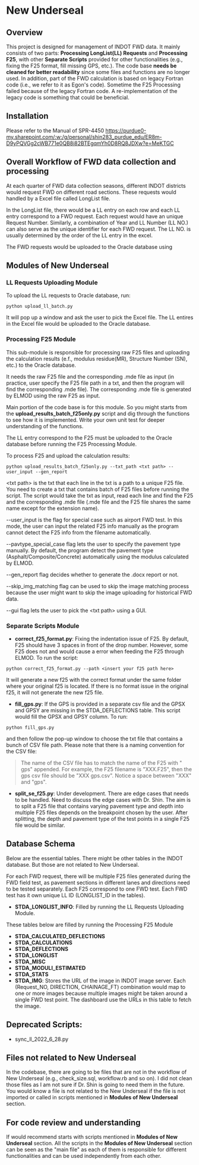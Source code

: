 # New Underseal

## Overview
This project is designed for management of INDOT FWD data. It mainly consists of two parts: **Processing LongList(LL) Requests** and **Processing F25**, with other **Separate Scripts** provided for other functionalities (e.g., fixing the F25 format, fill missing GPS, etc.). The code base **needs be cleaned for better readability** since some files and functions are no longer used. In addition, part of the FWD calculation is based on legacy Fortran code (i.e., we refer to it as Egon's code). Sometime the F25 Processing failed because of the legacy Fortran code. A re-implementation of the legacy code is something that could be beneficial.

## Installation
Please refer to the Manual of SPR-4450
https://purdue0-my.sharepoint.com/:w:/g/personal/shin283_purdue_edu/ER8m-D9yPQVGg2cWB771e0QB8i82BTEgqmYh0D8RQ8JDXw?e=MeKTGC

## Overall Workflow of FWD data collection and processing
At each quarter of FWD data collection seasons, different INDOT districts would request FWD on different road sections. These requests would handled by a Excel file called LongList file. 

In the LongList file, there would be a LL entry on each row and each LL entry correspond to a FWD request. Each request would have an unique Request Number. Similarly, a combination of Year and LL Number (LL NO.) can also serve as the unique identifier for each FWD request. The LL NO. is usually determined by the order of the LL entry in the excel.

The FWD requests would be uploaded to the Oracle database using  

## Modules of New Underseal

### LL Requests Uploading Module
To upload the LL requests to Oracle database, run:

```
python upload_ll_batch.py
```
It will pop up a window and ask the user to pick the Excel file. The LL entires in the Excel file would be uploaded to the Oracle database. 


### Processing F25 Module
This sub-module is responsible for processing raw F25 files and uploading the calculation results (e.f., modulus residue(MR), Structure Number (SN), etc.) to the Oracle database. 

It needs the raw F25 file and the corresponding .mde file as input (in practice, user specify the F25 file path in a txt, and then the program will find the corresponding .mde file). The corresponding .mde file is generated by ELMOD using the raw F25 as input.

Main portion of the code base is for this module. So you might starts from the **upload_results_batch_f25only.py** script and dig through the functions to see how it is implemented. Write your own unit test for deeper understanding of the functions.

The LL entry correspond to the F25 must be uploaded to the Oracle database before running the F25 Processing Module.

To process F25 and upload the calculation results:
```
python upload_results_batch_f25only.py --txt_path <txt path> --user_input --gen_report 
```
\<txt path\> is the txt that each line in the txt is a path to a unique F25 file. You need to create a txt that contains batch of F25 files before running the script. The script would take the txt as input, read each line and find the F25 and the corresponding .mde file (.mde file and the F25 file shares the same name except for the extension name).

--user_input is the flag for special case such as airport FWD test. In this mode, the user can input the related F25 info manually as the program cannot detect the F25 info from the filename automatically.

--pavtype_special_case flag lets the user to specify the pavement type manually. By default, the program detect the pavement type (Asphalt/Composite/Concrete) automatically using the modulus calculated by ELMOD.

--gen_report flag decides whether to generate the .docx report or not. 

--skip_img_matching flag can be used to skip the image matching process because the user might want to skip the image uploading for historical FWD data.

--gui flag lets the user to pick the \<txt path\> using a GUI.


### Separate Scripts Module
- **correct_f25_format.py**: Fixing the indentation issue of F25. By default, F25 should have 3 spaces in front of the drop number. However, some F25 does not and would cause a error when feeding the F25 through ELMOD. To run the script:
```
python correct_f25_format.py --path <insert your f25 path here>
``` 
​It will generate a new f25 with the correct format under the same folder where your original f25 is located. If there is no format issue in the original f25, it will not generate the new f25 file.

- **fill_gps.py**: If the GPS is provided in a separate csv file and the GPSX and GPSY are missing in the STDA_DEFLECTIONS table. This script would fill the GPSX and GPSY column. To run:
```
python fill_gps.py
```
and then follow the pop-up window to choose the txt file that contains a bunch of CSV file path. Please note that there is a naming convention for the CSV file:

>The name of the CSV file has to match the name of the F25 with " gps" appended. For example, the F25 filename is "XXX.F25", then the gps csv file should be "XXX gps.csv". Notice a space between "XXX" and "gps".


- **split_se_f25.py**: Under development. There are edge cases that needs to be handled. Need to discuss the edge cases with Dr. Shin. The aim is to split a F25 file that contains varying pavement type and depth into multiple F25 files depends on the breakpoint chosen by the user. After splitting, the depth and pavement type of the test points in a single F25 file would be similar.


## Database Schema
Below are the essential tables. There might be other tables in the INDOT database. But those are not related to New Underseal.

For each FWD request, there will be multiple F25 files generated during the FWD field test, as pavement sections in different lanes and directions need to be tested separately. Each F25 correspond to one FWD test. Each FWD test has it own unique LL ID (LONGLIST_ID in the tables). 

- **STDA_LONGLIST_INFO**: Filled by running the LL Requests Uploading Module.

These tables below are filled by running the Processing F25 Module
- **STDA_CALCULATED_DEFLECTIONS**
- **STDA_CALCULATIONS**
- **STDA_DEFLECTIONS**
- **STDA_LONGLIST**
- **STDA_MISC**
- **STDA_MODULI_ESTIMATED**
- **STDA_STATS**
- **STDA_IMG**: Stores the URL of the image in INDOT image server. Each (Request_NO, DIRECTION, CHAINAGE_FT) combination would map to one or more images because multiple images might be taken around a single FWD test point. The dashboard use the URLs in this table to fetch the image. 



## Deprecated Scripts:
- sync_ll_2022_6_28.py

## Files not related to New Underseal
In the codebase, there are going to be files that are not in the workflow of New Underseal (e.g., check_size.sql, workflow.rb and so on). I did not clean those files as I am not sure if Dr. Shin is going to need them in the future. You would know a file is not related to the New Underseal if the file is not imported or called in scripts mentioned in **Modules of New Underseal** section.

## For code review and understanding
If would recommend starts with scripts mentioned in **Modules of New Underseal** section. All the scripts in the **Modules of New Underseal** section can be seen as the "main file" as each of them is responsible for different functionalities and can be used independently from each other.

